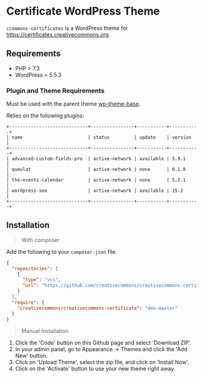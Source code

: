 # Certificate WordPress Theme

`ccommons-certificates` is a WordPress theme for https://certificates.creativecommons.org.

## Requirements

- PHP > 7.3
- WordPress > 5.5.3

### Plugin and Theme Requirements

Must be used with the parent theme [wp-theme-base](https://github.com/creativecommons/wp-theme-base).

Relies on the following plugins:

```
+-----------------------------+----------------+-----------+-----------+
| name                        | status         | update    | version   |
+-----------------------------+----------------+-----------+-----------+
| advanced-custom-fields-pro  | active-network | available | 5.9.1     |
| queulat                     | active-network | none      | 0.1.0     |
| the-events-calendar         | active-network | none      | 5.2.1     |
| wordpress-seo               | active-network | available | 15.2      |
+-----------------------------+----------------+-----------+-----------+
```

## Installation

> With composer

Add the following to your `composer.json` file:

```json
{
  "repositories": [
    {
      "type": "vcs",
      "url": "https://github.com/creativecommons/creativecommons-certificate"
    }
  ],
  "require": {
    "creativecommons/creativecommons-certificate": "dev-master"
  }
}
```

> Manual Installation

1. Click the 'Code' button on this Github page and select 'Download ZIP'.
2. In your admin panel, go to Appearance -> Themes and click the 'Add New' button.
3. Click on 'Upload Theme', select the zip file, and click on 'Install Now'.
4. Click on the 'Activate' button to use your new theme right away.

